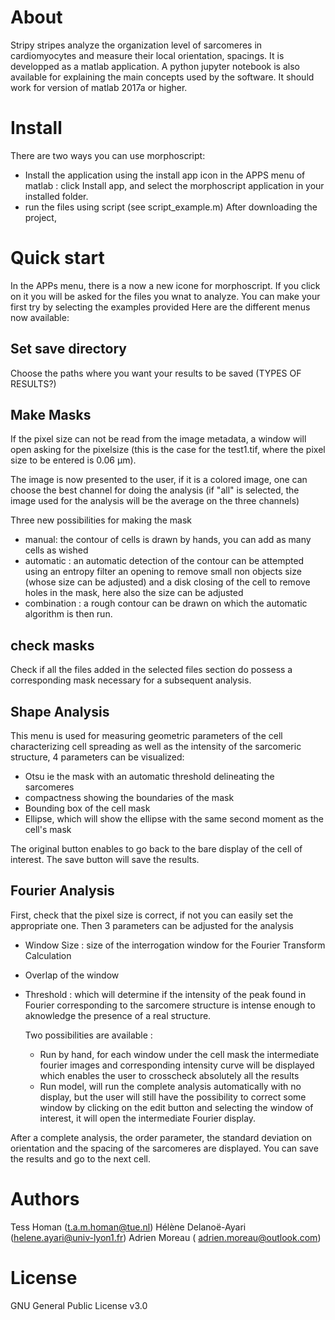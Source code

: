 About
=====

Stripy stripes analyze the organization level of sarcomeres in cardiomyocytes and measure their local orientation, spacings.
It is developped as a matlab application.
A python jupyter notebook is also available for explaining the main concepts used by the software.
It should work for version of matlab 2017a or higher.


Install
=======

There are two ways you can use morphoscript:
+ Install the application using the install app icon in the APPS menu of matlab : click Install app, and select the morphoscript application in your installed folder.
+ run the files using script  (see script_example.m)
After downloading the project, 

Quick start
===========

In the APPs menu, there is a now a new icone for morphoscript.
If you click on it you will be asked for the files you wnat to analyze.
You can make your first try by selecting the examples provided
Here are the different menus now available:

## Set save directory 

Choose the paths where you want your results to be saved 
(TYPES OF RESULTS?)

## Make Masks

If the pixel size can not be read from the image metadata,  a window will open asking for the pixelsize (this is the case for the test1.tif, where the pixel
size to be entered is 0.06 µm).

The image is now presented to the user, if it is a colored image, one can choose the best channel for doing the analysis (if "all" is selected, the image used for the analysis will be the average on the three channels)


Three new possibilities for making the mask
+ manual: the contour of cells is drawn by hands, you can add as many cells as wished
+ automatic : an automatic detection of the contour can be attempted using an entropy filter an opening to remove small non objects size (whose size can be adjusted) and a disk closing of the cell to remove holes in the mask, here also the size can be adjusted
+ combination : a rough contour can be drawn on which the automatic algorithm is then run.



## check masks

Check if all the files added in the selected files section do possess a corresponding mask necessary for a subsequent analysis. 


## Shape Analysis

This menu is used for measuring geometric parameters of the cell characterizing cell spreading as well as the intensity of the sarcomeric structure, 
4 parameters can be visualized:
+ Otsu ie the mask with an automatic threshold delineating the sarcomeres
+ compactness showing the boundaries of the mask
+ Bounding box of the cell mask
+ Ellipse, which will show the ellipse with the same second moment as the cell's mask

The original button enables to go back to the bare display of the cell of interest. The save button will save the results.

## Fourier Analysis

First, check that the pixel size is correct, if not you can easily set the appropriate one. Then 3 parameters can be adjusted for the analysis
+ Window Size : size of the interrogation window for the Fourier Transform Calculation
+ Overlap of the window
+ Threshold : which will determine if the intensity of the peak found in Fourier corresponding to the sarcomere structure is intense enough to aknowledge the presence of a real structure.
  
  Two possibilities are available :
  + Run by hand, for each window under the cell mask the intermediate fourier images and corresponding intensity curve will be displayed which enables the user to crosscheck absolutely all the results
  + Run model, will run the complete analysis automatically with no display, but the user will still have the possibility to correct some window by clicking on the edit button and selecting the window of interest, it will open the intermediate Fourier display.

After a complete analysis, the order parameter, the standard deviation on orientation and the spacing of the sarcomeres are displayed. You can save the results and go to the next cell.



# Authors

Tess Homan (t.a.m.homan@tue.nl)
Hélène Delanoë-Ayari (helene.ayari@univ-lyon1.fr)
Adrien Moreau ( adrien.moreau@outlook.com)

# License

GNU General Public License v3.0
